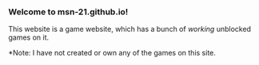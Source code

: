 ### Welcome to msn-21.github.io!
This website is a game website, which has a bunch of *working* unblocked games on it.

*Note: I have not created or own any of the games on this site.

<!--
**msn-21/msn-21** is a ✨ _special_ ✨ repository because its `README.md` (this file) appears on your GitHub profile.

Here are some ideas to get you started:

- 🔭 I’m currently working on ...
- 🌱 I’m currently learning ...
- 👯 I’m looking to collaborate on ...
- 🤔 I’m looking for help with ...
- 💬 Ask me about ...
- 📫 How to reach me: ...
- 😄 Pronouns: ...
- ⚡ Fun fact: ...
-->
